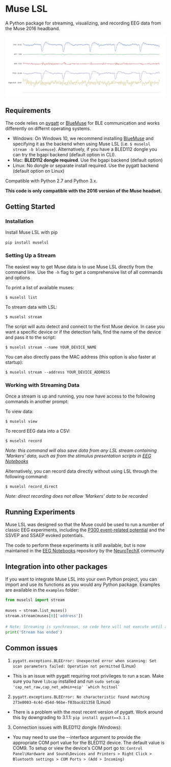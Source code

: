 # Muse LSL

A Python package for streaming, visualizing, and recording EEG data from the Muse 2016 headband.

![Blinks](blinks.png)

## Requirements

The code relies on [pygatt](https://github.com/peplin/pygatt) or [BlueMuse](https://github.com/kowalej/BlueMuse/tree/master/Dist) for BLE communication and works differently on differnt operating systems.

- Windows: On Windows 10, we recommend installing [BlueMuse](https://github.com/kowalej/BlueMuse/tree/master/Dist) and specifying it as the  backend when using Muse LSL (i.e. `$ muselsl stream -b bluemuse`). Alternatively, if you have a BLED112 dongle you can try the bgapi backend (default option in CLI).
- Mac: __BLED112 dongle required__. Use the bgapi backend (default option)
- Linux: No dongle or separate install required. Use the pygatt backend (default option on Linux)


Compatible with Python 2.7 and Python 3.x.
 
**This code is only compatible with the 2016 version of the Muse headset.**

## Getting Started

### Installation

Install Muse LSL with pip

`pip install muselsl`

### Setting Up a Stream

The easiest way to get Muse data is to use Muse LSL directly from the command line. Use the `-h` flag to get a comprehensive list of all commands and options

To print a list of available muses:

    $ muselsl list

To stream data with LSL:

    $ muselsl stream  

The script will auto detect and connect to the first Muse device. In case you want
a specific device or if the detection fails, find the name of the device and pass it to the script:

    $ muselsl stream --name YOUR_DEVICE_NAME

You can also directly pass the MAC address (this option is also faster at startup):

    $ muselsl stream --address YOUR_DEVICE_ADDRESS


### Working with Streaming Data
Once a stream is up and running, you now have access to the following commands in another prompt:

To view data:

    $ muselsl view    

To record EEG data into a CSV:

    $ muselsl record  

*Note: this command will also save data from any LSL stream containing 'Markers' data, such as from the stimulus presentation scripts in [EEG Notebooks](https://github.com/neurotechx/eeg-notebooks)*

Alternatively, you can record data directly without using LSL through the following command:

    $ muselsl record_direct

*Note: direct recording does not allow 'Markers' data to be recorded*

## Running Experiments

Muse LSL was designed so that the Muse could be used to run a number of classic EEG experiments, including the [P300 event-related potential](http://alexandre.barachant.org/blog/2017/02/05/P300-with-muse.html) and the SSVEP and SSAEP evoked potentials.

The code to perform these experiments is still available, but is now maintained in the [EEG Notebooks](https://github.com/neurotechx/eeg-notebooks) repository by the [NeuroTechX](https://neurotechx.com) community

## Integration into other packages
If you want to integrate Muse LSL into your own Python project, you can import and use its functions as you would any Python package. Examples are available in the `examples` folder:

```Python
from muselsl import stream

muses = stream.list_muses()
stream.stream(muses[0]['address'])

# Note: Streaming is synchronous, so code here will not execute until after the stream has been closed
print('Stream has ended')
```

## Common issues

1. `pygatt.exceptions.BLEError: Unexpected error when scanning: Set scan parameters failed: Operation not permitted` (Linux)
 - This is an issue with pygatt requiring root privileges to run a scan. Make sure you have `libcap` installed and run ```sudo setcap 'cap_net_raw,cap_net_admin+eip' `which hcitool` ```


2. `pygatt.exceptions.BLEError: No characteristic found matching 273e0003-4c4d-454d-96be-f03bac821358` (Linux)
 - There is a problem with the most recent version of pygatt. Work around this by downgrading to 3.1.1: `pip install pygatt==3.1.1`
 
 
3. Connection issues with BLED112 dongle (Windows):
 - You may need to use the --interface argument to provide the appropriate COM port value for the BLED112 device. The default value is COM9. To setup or view the device's COM port go to:
 `Control Panel\Hardware and Sound\Devices and Printers > Right Click > Bluetooth settings > COM Ports > (Add > Incoming)`
 
